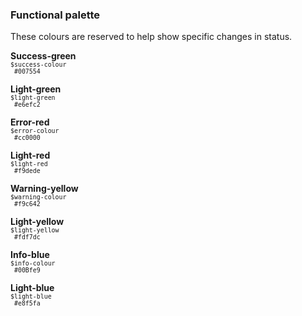 ### Functional palette

These colours are reserved to help show specific changes in status.

<div class="guide-colour-examples">
  <div class="guide-colour">
    <div class="swatch bg-success-green"></div>
    <p class="text"><strong>Success-green</strong><br/>
      <small><code>$success-colour<br/> #007554</code></small></p>
  </div>

  <div class="guide-colour">
    <div class="swatch bg-light-green"></div>
    <p class="text"><strong>Light-green</strong><br/>
      <small><code>$light-green<br/> #e6efc2</code></small></p>
  </div>

  <div class="guide-colour">
    <div class="swatch bg-error-red"></div>
    <p class="text"><strong>Error-red</strong><br/>
      <small><code>$error-colour<br/> #cc0000</code></small></p>
  </div>

  <div class="guide-colour">
    <div class="swatch bg-light-red"></div>
    <p class="text"><strong>Light-red</strong><br/>
      <small><code>$light-red<br/> #f9dede</code></small></p>
  </div>

  <div class="guide-colour">
    <div class="swatch bg-warning-yellow"></div>
    <p class="text"><strong>Warning-yellow</strong><br/>
      <small><code>$warning-colour<br/> #f9c642</code></small></p>
  </div>

  <div class="guide-colour">
    <div class="swatch bg-light-yellow"></div>
    <p class="text"><strong>Light-yellow</strong><br/>
      <small><code>$light-yellow<br/> #fdf7dc</code></small></p>
  </div>

  <div class="guide-colour">
    <div class="swatch bg-info-blue"></div>
    <p class="text"><strong>Info-blue</strong><br/>
      <small><code>$info-colour<br/> #00Bfe9</code></small></p>
  </div>

  <div class="guide-colour">
    <div class="swatch bg-light-blue"></div>
    <p class="text"><strong>Light-blue</strong><br/>
      <small><code>$light-blue<br/> #e8f5fa</code></small></p>
  </div>
</div>
